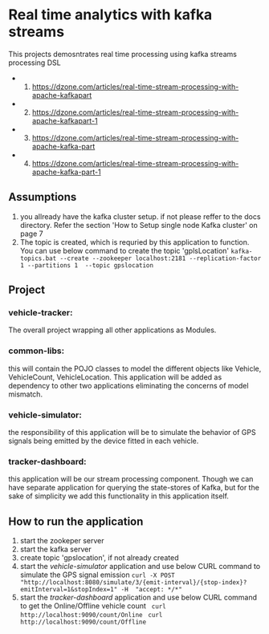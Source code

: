# Real time analytics with kafka streams
This projects demosntrates real time processing using kafka streams processing DSL
- 1. https://dzone.com/articles/real-time-stream-processing-with-apache-kafkapart
- 2. https://dzone.com/articles/real-time-stream-processing-with-apache-kafkapart-1
- 3. https://dzone.com/articles/real-time-stream-processing-with-apache-kafka-part
- 4. https://dzone.com/articles/real-time-stream-processing-with-apache-kafka-part-1


## Assumptions
1. you allready have the kafka cluster setup. if not please reffer to the docs directory. Refer the section 'How to Setup single node Kafka cluster' on page 7
2. The topic is created, which is requried by this application to function. You can use below command to create the topic 'gplsLocation'
    `kafka-topics.bat --create --zookeeper localhost:2181 --replication-factor 1 --partitions 1  --topic gpslocation` 

## Project 
 ### vehicle-tracker:
The overall project wrapping all other applications as Modules.

 ### common-libs: 
this will contain the POJO classes to model the different objects like Vehicle, VehicleCount, VehicleLocation. This application will be added as dependency to other two applications eliminating the concerns of model mismatch.
### vehicle-simulator: 
the responsibility of this application will be to simulate the behavior of GPS signals being emitted by the device fitted in each vehicle.
### tracker-dashboard:
this application will be our stream processing component. Though we can have separate application for querying the state-stores of Kafka, but for the sake of simplicity we add this functionality in this application itself.

## How to run the application

1. start the zookeper server
2. start the kafka server
3. create topic 'gpslocation', if not already created
4. start the *vehicle-simulator* application and use below CURL command to simulate the GPS signal emission
    ` curl -X POST "http://localhost:8080/simulate/3/{emit-interval}/{stop-index}?emitInterval=1&stopIndex=1" -H  "accept: */*" `
5. start the *tracker-dashboard* application and use below CURL command to get the Online/Offline vehicle count
` curl http://localhost:9090/count/Online` 
` curl http://localhost:9090/count/Offline` 
